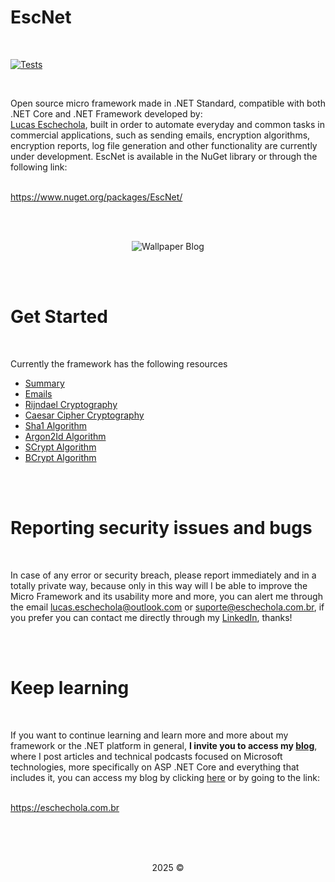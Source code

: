 # EscNet

<br>

[![Tests](https://github.com/Eschechola/EscNet/actions/workflows/dotnet.yml/badge.svg)](https://github.com/Eschechola/EscNet/actions/workflows/dotnet.yml)

<br>

<p>Open source micro framework made in .NET Standard, compatible with both .NET Core and .NET Framework developed by:<br><a href="https://www.linkedin.com/in/lucas-eschechola">Lucas Eschechola</a>, built in order to automate everyday and common tasks in commercial applications, such as sending emails, encryption algorithms, encryption reports, log file generation and other functionality are currently under development. EscNet is available in the NuGet library or through the following link:</p>
<br>
<a href="https://www.nuget.org/packages/EscNet/">https://www.nuget.org/packages/EscNet/</a>

<br><br>
<p align="center">
    <img src="https://i.ibb.co/Gk9vTZF/Esc-Net-Icon.jpg" alt="Wallpaper Blog">
</p>

<br><br>

# Get Started

<br>

<p>Currently the framework has the following resources</p>
<ul>
    <li><a href="https://github.com/Eschechola/EscNet/wiki/0.Summary">Summary</a></li>
    <li><a href="https://github.com/Eschechola/EscNet/wiki/1.Emails">Emails</a></li>
    <li><a href="https://github.com/Eschechola/EscNet/wiki/2.Rijndael-Cryptography">Rijndael Cryptography</a></li>
    <li><a href="https://github.com/Eschechola/EscNet/wiki/3.Caesar-Cryptography">Caesar Cipher Cryptography</a></li>
    <li><a href="https://github.com/Eschechola/EscNet/wiki/4.Sha1-Algorithm">Sha1 Algorithm</a></li>
    <li><a href="https://github.com/Eschechola/EscNet/wiki/5.Argon2Id-Algorithm">Argon2Id Algorithm</a></li>
    <li><a href="https://github.com/Eschechola/EscNet/wiki/6.-SCrypt-Algorithm">SCrypt Algorithm</a></li>
    <li><a href="https://github.com/Eschechola/EscNet/wiki/7.BCrypt-Algorithm">BCrypt Algorithm</a></li>
</ul>

<br><br>

# Reporting security issues and bugs

<br>

<p>In case of any error or security breach, please report immediately and in a totally private way, because only in this way will I be able to improve the Micro Framework and its usability more and more, you can alert me through the email <a href="mailto:lucas.eschechola@outlook.com">lucas.eschechola@outlook.com</a> or <a href="mailto:suporte@eschechola.com.br">suporte@eschechola.com.br</a>, if you prefer you can contact me directly through my <a href="https://www.linkedin.com/in/lucas-eschechola/">LinkedIn</a>, thanks!</p>

<br></br>


# Keep learning

<br>

<p>If you want to continue learning and learn more and more about my framework or the .NET platform in general, <strong>I invite you to access my <a href="https://eschechola.com.br">blog</a></strong>, where I post articles and technical podcasts focused on Microsoft technologies, more specifically on ASP .NET Core and everything that includes it, you can access my blog by clicking <a href="https://eschechola.com.br">here</a> or by going to the link:</p>
<br>
<a href="https://eschechola.com.br">https://eschechola.com.br</a>

<br><br>
<br>

<p align="center">2025 &copy;</p>

<br>
